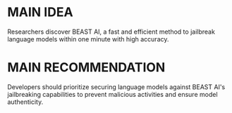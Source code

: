 # MAIN IDEA
Researchers discover BEAST AI, a fast and efficient method to jailbreak language models within one minute with high accuracy.

# MAIN RECOMMENDATION
Developers should prioritize securing language models against BEAST AI's jailbreaking capabilities to prevent malicious activities and ensure model authenticity.
